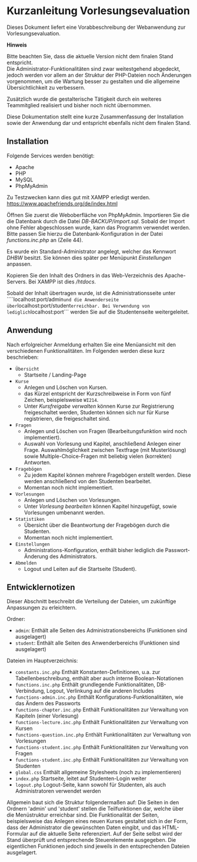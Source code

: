 # Kurzanleitung Vorlesungsevaluation

Dieses Dokument liefert eine Vorabbeschreibung der Webanwendung zur Vorlesungsevaluation.

**Hinweis**

Bitte beachten Sie, dass die aktuelle Version nicht dem finalen Stand entspricht.  
Die Administrator-Funktionalitäten sind zwar weitestgehend abgedeckt,
jedoch werden vor allem an der Struktur der PHP-Dateien noch Änderungen vorgenommen,
um die Wartung besser zu gestalten und die allgemeine Übersichtlichkeit zu verbessern.

Zusätzlich wurde die gestalterische Tätigkeit durch ein weiteres Teammitglied realisiert und bisher noch nicht übernommen.

Diese Dokumentation stellt eine kurze Zusammenfassung der Installation sowie der Anwendung dar und
entspricht ebenfalls nicht dem finalen Stand.

## Installation

Folgende Services werden benötigt:
* Apache
* PHP
* MySQL
* PhpMyAdmin

Zu Testzwecken kann dies gut mit XAMPP erledigt werden.  
https://www.apachefriends.org/de/index.html


Öffnen Sie zuerst die Weboberfläche von PhpMyAdmin. Importieren Sie die die Datenbank
durch die Datei *DB-BACKUP/import.sql*.
Sobald der Import ohne Fehler abgeschlossen wurde, kann das Programm verwendet werden.  
Bitte passen Sie hierzu die Datenbank-Konfiguration in der Datei *functions.inc.php* an (Zeile 44).

Es wurde ein Standard-Administrator angelegt, welcher das Kennwort *DHBW* besitzt.
Sie können dies später per Menüpunkt *Einstellungen* anpassen.

Kopieren Sie den Inhalt des Ordners in das Web-Verzeichnis des Apache-Servers.
Bei XAMPP ist dies */htdocs*.

Sobald der Inhalt übertragen wurde, ist die Administrationsseite unter ````localhost:port/admin```
und die Anwenderseite über ```localhost:port/student``` erreichbar. Bei Verwendung von lediglich ```localhost:port```
werden Sie auf die Studentenseite weitergeleitet.

<div class="page-break"></div>

## Anwendung

Nach erfolgreicher Anmeldung erhalten Sie eine Menüansicht mit den verschiedenen Funktionalitäten. Im Folgenden werden diese kurz beschrieben:

* ```Übersicht```
  * Startseite / Landing-Page
* ```Kurse```
  * Anlegen und Löschen von Kursen.
  * das Kürzel entspricht der Kurzschreibweise in Form von fünf Zeichen, beispielsweise ```WI214```.
  * Unter *Kursfreigabe verwalten* können Kurse zur Registrierung freigeschaltet werden, Studenten können sich nur für Kurse registrieren, die freigeschaltet sind.
* ```Fragen```
  * Anlegen und Löschen von Fragen (Bearbeitungsfunktion wird noch implementiert).
  * Auswahl von Vorlesung und Kapitel, anschließend Anlegen einer Frage. Auswahlmöglichkeit zwischen Textfrage (mit Musterlösung) sowie Multiple-Choice-Fragen mit beliebig vielen (korrekten) Antworten.
* ```Fragebögen```
  * Zu jedem Kapitel können mehrere Fragebögen erstellt werden. Diese werden anschließend von den Studenten bearbeitet.
  * Momentan noch nicht implementiert.
* ```Vorlesungen```
  * Anlegen und Löschen von Vorlesungen.
  * Unter *Vorlesung bearbeiten* können Kapitel hinzugefügt, sowie Vorlesungen umbenannt werden.
* ```Statistiken```
  * Übersicht über die Beantwortung der Fragebögen durch die Studenten.
  * Momentan noch nicht implementiert.
* ```Einstellungen```
  * Administrations-Konfiguration, enthält bisher lediglich die Passwort-Änderung des Administrators.
* ```Abmelden```
  * Logout und Leiten auf die Startseite (Student).

<div class="page-break"></div>

## Entwicklernotizen

Dieser Abschnitt beschreibt die Verteilung der Dateien, um zukünftige Anpassungen zu erleichtern.

Ordner:
* ```admin```: Enthält alle Seiten des Administrationsbereichs (Funktionen sind ausgelagert)
* ```student```: Enthält alle Seiten des Anwenderbereichs (Funktionen sind ausgelagert)

Dateien im Hauptverzeichnis:
* ```constants.inc.php``` Enthält Konstanten-Definitionen, u.a. zur Tabellenbeschreibung, enthält aber auch interne Boolean-Notationen
* ```functions.inc.php``` Enthält grundlegende Funktionalitäten, DB-Verbindung, Logout, Verlinkung auf die anderen Includes
* ```functions-admin.inc.php``` Enthält Konfigurations-Funktionalitäten, wie das Ändern des Passworts
* ```functions-chapter.inc.php``` Enthält Funktionalitäten zur Verwaltung von Kapiteln (einer Vorlesung)
* ```functions-lecture.inc.php``` Enthält Funktionalitäten zur Verwaltung von Kursen
* ```functions-question.inc.php``` Enthält Funktionalitäten zur Verwaltung von Vorlesungen
* ```functions-student.inc.php``` Enthält Funktionalitäten zur Verwaltung von Fragen
* ```functions-student.inc.php``` Enthält Funktionalitäten zur Verwaltung von Studenten
* ```global.css``` Enthält allgemeine Stylesheets (noch zu implementieren)
* ```index.php``` Startseite, leitet auf Studenten-Login weiter
* ```logout.php``` Logout-Seite, kann sowohl für Studenten, als auch Administratoren verwendet werden

Allgemein baut sich die Struktur folgendermaßen auf: Die Seiten in den Ordnern 'admin' und 'student' stellen die Teilfunktionen dar, welche über die Menüstruktur erreichbar sind. Die Funktionalität der Seiten, beispielsweise das Anlegen eines neuen Kurses gestaltet sich in der Form, dass der Administrator die gewünschten Daten eingibt, und das HTML-Formular auf die aktuelle Seite referenziert.
Auf der Seite selbst wird der Stand überprüft und entsprechende Steuerelemente ausgegeben.
Die eigentlichen Funktionen jedoch sind jeweils in den entsprechenden Dateien ausgelagert.
